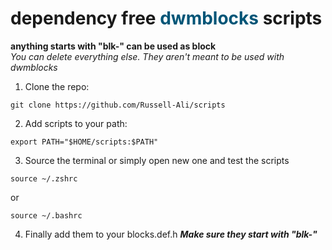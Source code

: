 <h1>dependency free <font color="#005577" >dwmblocks</font>
scripts
</h1>

**anything starts with "blk-" can be used as block**
<br>
*You can delete everything else. They aren't meant to be used with dwmblocks*
<br>
1. Clone the repo:
```
git clone https://github.com/Russell-Ali/scripts
```
2. Add scripts to your path:

```
export PATH="$HOME/scripts:$PATH"
```
3. Source the terminal or simply open new one and test the scripts
```
source ~/.zshrc
```
or
```
source ~/.bashrc
```

4. Finally add them to your blocks.def.h ***Make sure they start with "blk-"***
